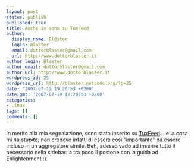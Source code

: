 ```yaml
---
layout: post
status: publish
published: true
title: Anche io sono su TuxFeed!
author:
  display_name: Bl@ster
  login: Blaster
  email: dottorblaster@gmail.com
  url: http://www.dottorblaster.it
author_login: Blaster
author_email: dottorblaster@gmail.com
author_url: http://www.dottorblaster.it
wordpress_id: 25
wordpress_url: http://blaster.netsons.org/?p=25
date: '2007-07-19 19:20:53 +0200'
date_gmt: '2007-07-19 17:20:53 +0200'
categories:
- Linux
tags: []
comments: []
---
```

<p>In merito alla mia segnalazione, sono stato inserito su <a href="http://www.tuxfeed.it">TuxFeed</a>... e la cosa mi ha stupito; non credevo infatti di essere così "importante" da essere incluso in un aggregatore simile. Beh, adesso vado ad inserire tutto il necessario nella sidebar: a tra poco il postone con la guida ad Enlightenment :)</p>
